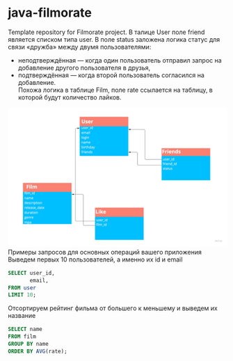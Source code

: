 # java-filmorate
Template repository for Filmorate project.
В талице User поле friend является списком типа user. В поле status заложена логика
статус для связи «дружба» между двумя пользователями:
- неподтверждённая — когда один пользователь отправил запрос на добавление другого пользователя в друзья,
- подтверждённая — когда второй пользователь согласился на добавление.<br>
Похожа логика в таблице Film, поле rate ссылается на таблицу, в которой будут количество лайков.

![This is an image](./resurse/My%20First%20Board%20(1).jpg)
Примеры запросов для основных операций вашего приложения<br>
Выведем первых 10 пользователей, а именно их id и email
```SQL
SELECT user_id,
       email,
FROM user
LIMIT 10; 

```
Отсортируем рейтинг фильма от большего к меньшему и выведем их название
```SQL
SELECT name
FROM film
GROUP BY name
ORDER BY AVG(rate); 

```
